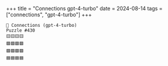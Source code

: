 +++
title = "Connections gpt-4-turbo"
date = 2024-08-14
tags = ["connections", "gpt-4-turbo"]
+++

```text
🤖 Connections (gpt-4-turbo) 
Puzzle #430
🟨🟨🟨🟨
🟩🟩🟩🟩
🟪🟪🟪🟪
🟦🟦🟦🟦
```
